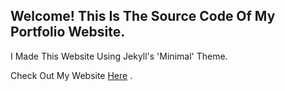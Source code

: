 ## Welcome! This Is The Source Code Of My Portfolio Website.

I Made This Website Using Jekyll's 'Minimal' Theme.

Check Out My Website [Here](https://atikattar1104.github.io) .
